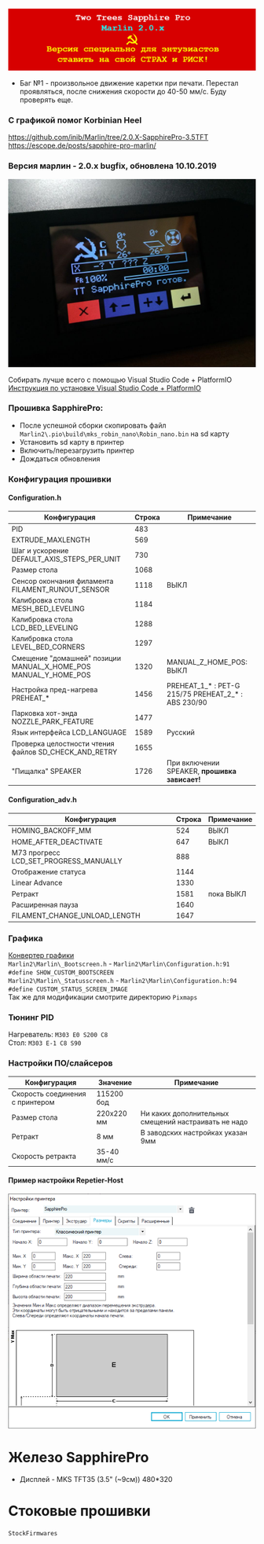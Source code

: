 ![alert-banner](Docs/repo-banner.png?raw=true "Версия сырая! Ставить на свой СТРАХ и РИСК!")
* Баг №1 - произвольное движение каретки при печати. Перестал проявляться, после снижения скорости до 40-50 мм/с. Буду проверять еще.

### С графикой помог Korbinian Heel
https://github.com/inib/Marlin/tree/2.0.X-SapphirePro-3.5TFT<br/>
https://escope.de/posts/sapphire-pro-marlin/<br/>

### Версия марлин - 2.0.x bugfix, обновлена 10.10.2019
![sapphire-pro-1-marlin-status](Docs/hints-1/status-screen.jpg?raw=true)

Собирать лучше всего с помощью Visual Studio Code + PlatformIO<br/>
[Инструкция по установке Visual Studio Code + PlatformIO](https://docs.platformio.org/en/latest/ide/vscode.html)<br/>

### Прошивка SapphirePro:
* После успешной сборки скопировать файл `Marlin2\.pio\build\mks_robin_nano\Robin_nano.bin` на sd карту
* Установить sd карту в принтер
* Включить/перезагрузить принтер
* Дождаться обновления

### Конфигурация прошивки
#### Configuration.h
  Конфигурация|Строка|Примечание
  ------------|------|----------
  PID|483|
  EXTRUDE_MAXLENGTH|569|
  Шаг и ускорение DEFAULT_AXIS_STEPS_PER_UNIT|730|
  Размер стола|1068|
  Сенсор окончания филамента FILAMENT_RUNOUT_SENSOR|1118|ВЫКЛ
  Калибровка стола MESH_BED_LEVELING|1184|
  Калибровка стола LCD_BED_LEVELING|1288|
  Калибровка стола LEVEL_BED_CORNERS|1297|
  Смещение "домашней" позиции MANUAL_X_HOME_POS MANUAL_Y_HOME_POS|1320|MANUAL_Z_HOME_POS: ВЫКЛ
  Настройка пред-нагрева PREHEAT_* |1456|PREHEAT_1_* : PET-G 215/75 PREHEAT_2_* : ABS 230/90
  Парковка хот-энда NOZZLE_PARK_FEATURE|1477|
  Язык интерфейса LCD_LANGUAGE|1589|Русский
  Проверка целостности чтения файлов SD_CHECK_AND_RETRY|1655|
  "Пищалка" SPEAKER|1726|При включении SPEAKER, **прошивка зависает!**
  
#### Configuration_adv.h
  Конфигурация|Строка|Примечание
  ------------|------|----------
  HOMING_BACKOFF_MM|524|ВЫКЛ
  HOME_AFTER_DEACTIVATE|647|ВЫКЛ
  M73 прогресс LCD_SET_PROGRESS_MANUALLY|888|
  Отображение статуса|1144|
  Linear Advance|1330|
  Ретракт|1581|пока ВЫКЛ
  Расширенная пауза|1640|
  FILAMENT_CHANGE_UNLOAD_LENGTH|1647|

### Графика
[Конвертер графики](http://marlinfw.org/tools/u8glib/converter.html)<br/>
`Marlin2\Marlin\_Bootscreen.h` - `Marlin2\Marlin\Configuration.h:91 #define SHOW_CUSTOM_BOOTSCREEN`<br/>
`Marlin2\Marlin\_Statusscreen.h` - `Marlin2\Marlin\Configuration.h:94 #define CUSTOM_STATUS_SCREEN_IMAGE`<br/>
Так же для модификации смотрите директорию `Pixmaps`<br/>

### Тюнинг PID
Нагреватель: `M303 E0 S200 C8`<br/>
Стол: `M303 E-1 C8 S90`<br/>

### Настройки ПО/слайсеров
  Конфигурация|Значение|Примечание
  ------------|----|------
  Скорость соединения с принтером|115200 бод|
  Размер стола|220х220 мм|Ни каких дополнительных смещений настраивать не надо
  Ретракт|8 мм|В заводских настройках указан 9мм
  Скорость ретракта|35-40 мм/c|

#### Пример настройки Repetier-Host
![sapphire-pro-bed-size-repetier](Docs/hints/sapphire-pro-bed-size-repetier.png?raw=true "Размер стола в Repetier-Host")

# Железо SapphirePro

* Дисплей - MKS TFT35 (3.5" (~9см)) 480*320<br/>

# Стоковые прошивки
`StockFirmwares`
